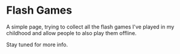 # Flash Games

A simple page, trying to collect all the flash games I've played in my childhood and allow people to also play them offline.

<!-- Stay tuned -->

Stay tuned for more info.
